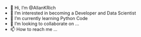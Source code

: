 - 👋 Hi, I’m @AllanKRich
- 👀 I’m interested in becoming a Developer and Data Scientist
- 🌱 I’m currently learning Python Code
- 💞️ I’m looking to collaborate on ...
- 📫 How to reach me ...

<!---
AllanKRich/AllanKRich is a ✨ special ✨ repository because its `README.md` (this file) appears on your GitHub profile.
You can click the Preview link to take a look at your changes.
--->

